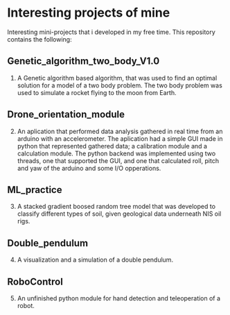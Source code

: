 # Interesting projects of mine
Interesting mini-projects that i developed in my free time. This repository contains the following:

## Genetic_algorithm_two_body_V1.0
1. A Genetic algorithm based algorithm, that was used to find an optimal solution for a model of
  a two body problem. The two body problem was used to simulate a rocket flying to the moon from Earth.

## Drone_orientation_module
2. An aplication that performed data analysis gathered in real time from an arduino with an accelerometer. The aplication had
  a simple GUI made in python that represented gathered data; a calibration module and a calculation module. The python backend was implemented
  using two threads, one that supported the GUI, and one that calculated roll, pitch and yaw of the arduino and some I/O opperations.

## ML_practice
3. A stacked gradient boosed random tree model that was developed to classify different types
   of soil, given geological data underneath NIS oil rigs.
   
## Double_pendulum
4. A visualization and a simulation of a double pendulum.

## RoboControl
5. An unfinished python module for hand detection and teleoperation of a robot.
